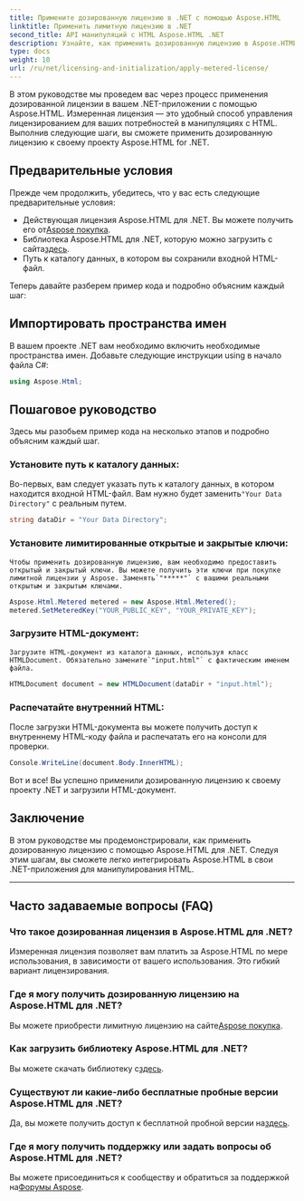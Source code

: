 ```yaml
---
title: Примените дозированную лицензию в .NET с помощью Aspose.HTML
linktitle: Применить лимитную лицензию в .NET
second_title: API манипуляций с HTML Aspose.HTML .NET
description: Узнайте, как применить дозированную лицензию в Aspose.HTML для .NET. Эффективно управляйте своими потребностями в манипуляциях с HTML. Начать сейчас!
type: docs
weight: 10
url: /ru/net/licensing-and-initialization/apply-metered-license/
---
```

В этом руководстве мы проведем вас через процесс применения дозированной лицензии в вашем .NET-приложении с помощью Aspose.HTML. Измеренная лицензия — это удобный способ управления лицензированием для ваших потребностей в манипуляциях с HTML. Выполнив следующие шаги, вы сможете применить дозированную лицензию к своему проекту Aspose.HTML for .NET.

## Предварительные условия

Прежде чем продолжить, убедитесь, что у вас есть следующие предварительные условия:

-  Действующая лицензия Aspose.HTML для .NET. Вы можете получить его от[Aspose покупка](https://purchase.aspose.com/buy).
-  Библиотека Aspose.HTML для .NET, которую можно загрузить с сайта[здесь](https://releases.aspose.com/html/net/).
- Путь к каталогу данных, в котором вы сохранили входной HTML-файл.

Теперь давайте разберем пример кода и подробно объясним каждый шаг:

## Импортировать пространства имен

В вашем проекте .NET вам необходимо включить необходимые пространства имен. Добавьте следующие инструкции using в начало файла C#:

```csharp
using Aspose.Html;
```

## Пошаговое руководство

Здесь мы разобьем пример кода на несколько этапов и подробно объясним каждый шаг.

### Установите путь к каталогу данных:

   Во-первых, вам следует указать путь к каталогу данных, в котором находится входной HTML-файл. Вам нужно будет заменить`"Your Data Directory"` с реальным путем.

   ```csharp
   string dataDir = "Your Data Directory";
   ```

### Установите лимитированные открытые и закрытые ключи:

    Чтобы применить дозированную лицензию, вам необходимо предоставить открытый и закрытый ключи. Вы можете получить эти ключи при покупке лимитной лицензии у Aspose. Заменять`"*****"` с вашими реальными открытым и закрытым ключами.

   ```csharp
   Aspose.Html.Metered metered = new Aspose.Html.Metered();
   metered.SetMeteredKey("YOUR_PUBLIC_KEY", "YOUR_PRIVATE_KEY");
   ```

### Загрузите HTML-документ:

    Загрузите HTML-документ из каталога данных, используя класс HTMLDocument. Обязательно замените`"input.html"` с фактическим именем файла.

   ```csharp
   HTMLDocument document = new HTMLDocument(dataDir + "input.html");
   ```

### Распечатайте внутренний HTML:

   После загрузки HTML-документа вы можете получить доступ к внутреннему HTML-коду файла и распечатать его на консоли для проверки.

   ```csharp
   Console.WriteLine(document.Body.InnerHTML);
   ```

Вот и все! Вы успешно применили дозированную лицензию к своему проекту .NET и загрузили HTML-документ.

## Заключение

В этом руководстве мы продемонстрировали, как применить дозированную лицензию с помощью Aspose.HTML для .NET. Следуя этим шагам, вы сможете легко интегрировать Aspose.HTML в свои .NET-приложения для манипулирования HTML.

---

## Часто задаваемые вопросы (FAQ)

### Что такое дозированная лицензия в Aspose.HTML для .NET?
Измеренная лицензия позволяет вам платить за Aspose.HTML по мере использования, в зависимости от вашего использования. Это гибкий вариант лицензирования.

### Где я могу получить дозированную лицензию на Aspose.HTML для .NET?
 Вы можете приобрести лимитную лицензию на сайте[Aspose покупка](https://purchase.aspose.com/buy).

### Как загрузить библиотеку Aspose.HTML для .NET?
 Вы можете скачать библиотеку с[здесь](https://releases.aspose.com/html/net/).

### Существуют ли какие-либо бесплатные пробные версии Aspose.HTML для .NET?
 Да, вы можете получить доступ к бесплатной пробной версии на[здесь](https://releases.aspose.com/).

### Где я могу получить поддержку или задать вопросы об Aspose.HTML для .NET?
 Вы можете присоединиться к сообществу и обратиться за поддержкой на[Форумы Aspose](https://forum.aspose.com/).